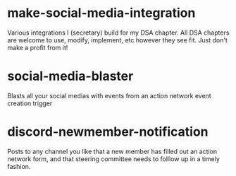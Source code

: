 # make-social-media-integration
Various integrations I (secretary) build for my DSA chapter. All DSA chapters are welcome to use, modify, implement, etc however they see fit. Just don't make a profit from it!

# social-media-blaster
Blasts all your social medias with events from an action network event creation trigger

# discord-newmember-notification
Posts to any channel you like that a new member has filled out an action network form, and that steering committee needs to folllow up in a timely fashion.
